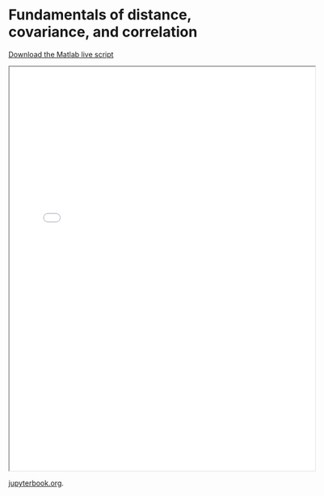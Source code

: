 # Fundamentals of distance, covariance, and correlation

[Download the Matlab live script](matlab_live/Basic_principles_Distance_covariance_correlation.mlx)

<iframe src="matlab_html/Basic_principles_Distance_covariance_correlation.html" width="120%" height="800px"></iframe>

[jupyterbook.org](https://jupyterbook.org).
